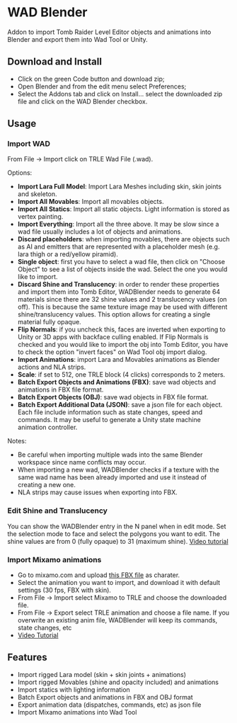 # WAD Blender
Addon to import Tomb Raider Level Editor objects and animations into Blender and export them into Wad Tool or Unity.

## Download and Install
* Click on the green Code button and download zip;
* Open Blender and from the edit menu select Preferences;
* Select the Addons tab and click on Install... select the downloaded zip file and click on the WAD Blender checkbox.

## Usage

### Import WAD
From File -> Import click on TRLE Wad File (.wad).

Options: 
* **Import Lara Full Model**: Import Lara Meshes including skin, skin joints and skeleton.
* **Import All Movables**: Import all movables objects.
* **Import All Statics**: Import all static objects. Light information is stored as vertex painting.
* **Import Everything**: Import all the three above. It may be slow since a wad file usually includes a lot of objects and animations.
* **Discard placeholders**: when importing movables, there are objects such as AI and emitters that are represented with a placeholder mesh (e.g. lara thigh or a red/yellow piramid).
* **Single object**: first you have to select a wad file, then click on "Choose Object" to see a list of objects inside the wad. Select the one you would like to import.
* **Discard Shine and Translucency**: in order to render these properties and import them into Tomb Editor, WADBlender needs to generate 64 materials since there are 32 shine values and 2 translucency values (on off). This is because the same texture image may be used with different shine/translucency values. This option allows for creating a single material fully opaque.
* **Flip Normals**: if you uncheck this, faces are inverted when exporting to Unity or 3D apps with backface culling enabled. If Flip Normals is checked and you would like to import the obj into Tomb Editor, you have to check the option "invert faces" on Wad Tool obj import dialog.
* **Import Animations**: import Lara and Movables animations as Blender actions and NLA strips.
* **Scale**: if set to 512, one TRLE block (4 clicks) corresponds to 2 meters.
* **Batch Export Objects and Animations (FBX)**: save wad objects and animations in FBX file format.
* **Batch Export Objects (OBJ)**: save wad objects in FBX file format.
* **Batch Export Additional Data (JSON)**: save a json file for each object. Each file include information such as state changes, speed and commands. It may be useful to generate a Unity state machine animation controller.

Notes:
* Be careful when importing multiple wads into the same Blender workspace since name conflicts may occur.
* When importing a new wad, WADBlender checks if a texture with the same wad name has been already imported and use it instead of creating a new one.
* NLA strips may cause issues when exporting into FBX.

### Edit Shine and Translucency

You can show the WADBlender entry in the N panel when in edit mode. Set the selection mode to face and select the polygons you want to edit. The shine values are from 0 (fully opaque) to 31 (maximum shine).
[Video tutorial](https://www.youtube.com/watch?v=hQ1DtBUQkSg)

### Import Mixamo animations

* Go to mixamo.com and upload [this FBX file](https://drive.google.com/file/d/1fcfc7URO3I4XuOO9_fDoMsNhYTH8sDV6/view?usp=sharing) as charater.
* Select the animation you want to import, and download it with default settings (30 fps, FBX with skin).
* From File -> Import select Mixamo to TRLE and choose the downloaded file.
* From File -> Export select TRLE animation and choose a file name. If you overwrite an existing anim file, WADBlender will keep its commands, state changes, etc
* [Video Tutorial](https://www.youtube.com/watch?v=ErSYyMgzUS4)

## Features
* Import rigged Lara model (skin + skin joints + animations)
* Import rigged Movables (shine and opacity included) and animations
* Import statics with lighting information
* Batch Export objects and animations in FBX and OBJ format
* Export animation data (dispatches, commands, etc) as json file
* Import Mixamo animations into Wad Tool
